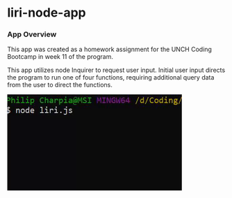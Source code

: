 # liri-node-app

### App Overview

This app was created as a homework assignment for the UNCH Coding Bootcamp in week 11 of the program.

This app utilizes node Inquirer to request user input.
Initial user input directs the program to run one of four functions, requiring additional query data from the user to direct the functions.

![Run Program and Select First Option](assets/clips/liri-init.gif)

